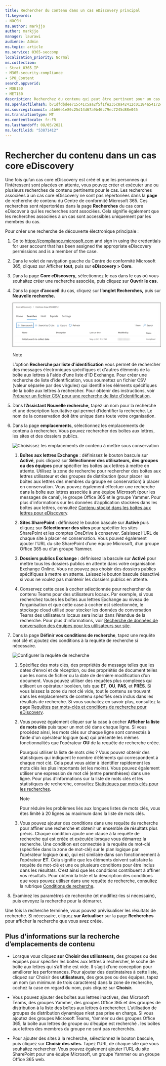 ```yaml
---
title: Rechercher du contenu dans un cas eDiscovery principal
f1.keywords:
- NOCSH
ms.author: markjjo
author: markjjo
manager: laurawi
audience: Admin
ms.topic: article
ms.service: O365-seccomp
localization_priority: Normal
ms.collection:
- Strat_O365_IP
- M365-security-compliance
- SPO_Content
search.appverid:
- MOE150
- MET150
description: Recherchez du contenu qui peut être pertinent pour un cas core eDiscovery.
ms.openlocfilehash: b71dfdbdee715c41c5aa2f5f1fe235c8a42412c01184a54172cf8846c3e48a14
ms.sourcegitcommit: a1b66e1e80c25d14d67a9b46c79ec7245d88e045
ms.translationtype: MT
ms.contentlocale: fr-FR
ms.lasthandoff: 08/05/2021
ms.locfileid: "53871412"
---
```

# <a name="search-for-content-in-a-core-ediscovery-case"></a>Rechercher du contenu dans un cas core eDiscovery

Une fois qu’un cas core eDiscovery est créé et que les personnes qui l’intéressent sont placées en attente, vous pouvez créer et exécuter une ou plusieurs recherches de contenu pertinents pour le cas. Les recherches associées à un cas core eDiscovery ne sont pas répertoriées dans la **page** de recherche de contenu du Centre de conformité Microsoft 365. Ces recherches sont répertoriées dans la page **Recherches** du cas core eDiscover à qui les recherches sont associées. Cela signifie également que les recherches associées à un cas sont accessibles uniquement par les membres du cas.

Pour créer une recherche de découverte électronique principale :
  
1. Go to <https://compliance.microsoft.com> and sign in using the credentials for user account that has been assigned the appropriate eDiscovery permissions and is a member of the case.

2. Dans le volet de navigation gauche du Centre de conformité Microsoft 365, cliquez sur Afficher **tout,** puis sur **eDiscovery > Core**.

3. Dans la page **Core eDiscovery,** sélectionnez le cas dans le cas où vous souhaitez créer une recherche associée, puis cliquez sur **Ouvrir le cas**.

4. Dans la page **d’accueil** du cas, cliquez sur **l’onglet Recherches,** puis sur **Nouvelle recherche.**

   ![Cliquez sur Nouvelle recherche pour créer une recherche de découverte électronique principale](../media/CoreeDiscoverySearch1.png)

   > [!NOTE]
   > L’option **Recherche par liste d'identification** vous permet de rechercher des messages électroniques spécifiques et d'autres éléments de la boîte aux lettres à l'aide d'une liste d'ID Exchange. Pour créer une recherche de liste d'identification, vous soumettez un fichier CSV (valeur séparée par des virgules) qui identifie les éléments spécifiques de la boîte aux lettres à rechercher. Pour obtenir des instructions, voir [Préparer un fichier CSV pour une recherche de liste d'identification](csv-file-for-an-id-list-content-search.md).

5. Dans **l’Assistant Nouvelle recherche,** tapez un nom pour la recherche et une description facultative qui permet d’identifier la recherche. Le nom de la conservation doit être unique dans toute votre organisation.

6. Dans la page **emplacements**, sélectionnez les emplacements de contenu à rechercher. Vous pouvez rechercher des boîtes aux lettres, les sites et des dossiers publics.

    ![Choisissez les emplacements de contenu à mettre sous conservation](../media/ContentSearchLocations.png)
  
   1. **Boîtes aux lettres Exchange** : définissez le bouton bascule sur **Activé**, puis cliquez sur **Sélectionner des utilisateurs, des groupes ou des équipes** pour spécifier les boîtes aux lettres à mettre en attente. Utilisez la zone de recherche pour rechercher des boîtes aux lettres utilisateur et des groupes de distribution (pour placer les boîtes aux lettres des membres du groupe en conservation) à placer en conservation. Vous pouvez également effectuer une recherche dans la boîte aux lettres associée à une équipe Microsoft (pour les messages de canal), le groupe Office 365 et le groupe Yammer. Pour plus d’informations sur les données d’application stockées dans les boîtes aux lettres, consultez [Contenu stocké dans les boîtes aux lettres pour eDiscovery](what-is-stored-in-exo-mailbox.md).

   2. **Sites SharePoint** : définissez le bouton bascule sur **Activé** puis cliquez sur **Sélectionner des sites** pour spécifier les sites SharePoint et les comptes OneDrive à conserver. Saisissez l’URL de chaque site à placer en conservation. Vous pouvez également ajouter l’URL du site SharePoint d’une équipe Microsoft, d’un groupe Office 365 ou d’un groupe Yammer.
  
   3. **Dossiers publics Exchange** : définissez la bascule sur **Activé** pour mettre tous les dossiers publics en attente dans votre organisation Exchange Online. Vous ne pouvez pas choisir des dossiers publics spécifiques à mettre en attente. Laissez le bouton bascule désactivé si vous ne voulez pas maintenir les dossiers publics en attente.
  
   4. Conservez cette case à cocher sélectionnée pour rechercher du contenu Teams pour des utilisateurs locaux. Par exemple, si vous recherchez toutes les boîtes aux lettres Exchange au niveau de l’organisation et que cette case à cocher est sélectionnée, le stockage cloud utilisé pour stocker les données de conversation Teams des utilisateurs locaux sera inclus dans l’étendue de la recherche. Pour plus d'informations, voir [Recherche de données de conversation des équipes pour les utilisateurs sur site](search-cloud-based-mailboxes-for-on-premises-users.md).

7. Dans la page **Définir vos conditions de recherche**, tapez une requête mot clé et ajoutez des conditions à la requête de recherche si nécessaire.

   ![Configurer la requête de recherche](../media/ContentSearchQuery.png)

   1. Spécifiez des mots clés, des propriétés de message telles que les dates d’envoi et de réception, ou des propriétés de document telles que les noms de fichier ou la date de dernière modification d’un document. Vous pouvez utiliser des requêtes plus complexes qui utilisent un opérateur booléen, tels que **ET**, **OU**, **PAS**, et **PRÈS**. Si vous laissez la zone du mot clé vide, tout le contenu se trouvant dans les emplacements de contenu spécifiés sera inclus dans les résultats de recherche. Si vous souhaitez en savoir plus, consultez la page [Requêtes par mots-clés et conditions de recherche pour eDiscovery](keyword-queries-and-search-conditions.md).

   2. Vous pouvez également cliquer sur la case à cocher **Afficher la liste de mots clés** puis taper un mot clé dans chaque ligne. Si vous procédez ainsi, les mots clés sur chaque ligne sont connectés à l’aide d'un opérateur logique (**c:s**) qui présente les mêmes fonctionnalités que l’opérateur **OU** de la requête de recherche créée.

      Pourquoi utiliser la liste de mots clés ? Vous pouvez obtenir des statistiques qui indiquent le nombre d’éléments qui correspondent à chaque mot clé. Cela peut vous aider à identifier rapidement les mots clés les plus importants (et les moins). Vous pouvez également utiliser une expression de mot clé (entre parenthèses) dans une ligne. Pour plus d’informations sur la liste de mots clés et les statistiques de recherche, consultez [Statistiques par mots clés pour les recherches](view-keyword-statistics-for-content-search.md#get-keyword-statistics-for-searches).

      > [!NOTE]
      > Pour réduire les problèmes liés aux longues listes de mots clés, vous êtes limité à 20 lignes au maximum dans la liste de mots clés.

   3. Vous pouvez ajouter des conditions dans une requête de recherche pour affiner une recherche et obtenir un ensemble de résultats plus précis. Chaque condition ajoute une clause à la requête de recherche qui est créée et exécutée lorsque vous démarrez la recherche. Une condition est connectée à la requête de mot-clé (spécifiée dans la zone de mot-clé) sur le plan logique par l’opérateur logique (**c:c**), qui est similaire dans son fonctionnement à l’opérateur **ET**. Cela signifie que les éléments doivent satisfaire la requête de mot-clé et une ou plusieurs conditions pour être inclus dans les résultats. C’est ainsi que les conditions contribuent à affiner vos résultats. Pour obtenir la liste et la description des conditions que vous pouvez utiliser dans une requête de recherche, consultez la rubrique [Conditions de recherche](keyword-queries-and-search-conditions.md#search-conditions).

8. Examinez les paramètres de recherche (et modifiez-les si nécessaire), puis envoyez la recherche pour la démarrer.

Une fois la recherche terminée, vous pouvez prévisualiser les résultats de recherche. Si nécessaire, cliquez **sur Actualiser** sur la page **Recherches** pour afficher la recherche que vous avez créée.

## <a name="more-information-about-searching-content-locations"></a>Plus d’informations sur la recherche d’emplacements de contenu

- Lorsque vous cliquez **sur Choisir des utilisateurs,** des groupes ou des équipes pour spécifier les boîtes aux lettres à rechercher, le soche de boîte aux lettres qui s’affiche est vide. Il s’agit d’une conception pour améliorer les performances. Pour ajouter des destinataires à cette liste, cliquez sur Choisir des **utilisateurs,** des groupes ou des équipes, tapez un nom (un minimum de trois caractères) dans la zone de recherche, cochez la case en regard du nom, puis cliquez sur **Choisir.**

- Vous pouvez ajouter des boîtes aux lettres inactives, des Microsoft Teams, des groupes Yammer, des groupes Office 365 et des groupes de distribution à la liste des boîtes aux lettres à rechercher. L’utilisation de groupes de distribution dynamique n’est pas prise en charge. Si vous ajoutez des groupes Microsoft Teams, Yammer ou des groupes Office 365, la boîte aux lettres de groupe ou d’équipe est recherché . les boîtes aux lettres des membres du groupe ne sont pas recherchés.

- Pour ajouter des sites à la recherche, sélectionnez le bouton bascule, puis cliquez sur **Choisir des sites.** Tapez l’URL de chaque site que vous souhaitez rechercher. Vous pouvez également ajouter l’URL du site SharePoint pour une équipe Microsoft, un groupe Yammer ou un groupe Office 365 web.
